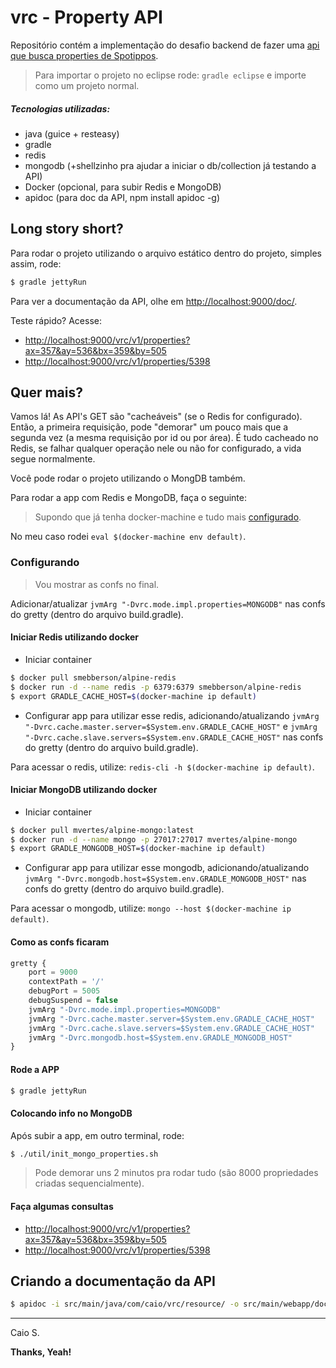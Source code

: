 # vrc - Property API

Repositório contém a implementação do desafio backend de fazer uma [api que busca properties de Spotippos][challenge].

> Para importar o projeto no eclipse rode: `gradle eclipse` e importe como um projeto normal.

##### Tecnologias utilizadas:

  - java (guice + resteasy)
  - gradle
  - redis
  - mongodb (+shellzinho pra ajudar a iniciar o db/collection já testando a API)
  - Docker (opcional, para subir Redis e MongoDB)
  - apidoc (para doc da API, npm install apidoc -g)

## Long story short?

Para rodar o projeto utilizando o arquivo estático dentro do projeto, simples assim, rode:

```sh
$ gradle jettyRun
```

Para ver a documentação da API, olhe em [http://localhost:9000/doc/](http://localhost:9000/doc/).

Teste rápido? Acesse:

- [http://localhost:9000/vrc/v1/properties?ax=357&ay=536&bx=359&by=505](http://localhost:9000/vrc/v1/properties?ax=357&ay=536&bx=359&by=505)
- [http://localhost:9000/vrc/v1/properties/5398](http://localhost:9000/vrc/v1/properties/5398)

## Quer mais?

Vamos lá! As API's GET são "cacheáveis" (se o Redis for configurado). Então, a primeira requisição, pode "demorar" um pouco mais que a segunda vez (a mesma requisição por id ou por área). É tudo cacheado no Redis, se falhar qualquer operação nele ou não for configurado, a vida segue normalmente.

Você pode rodar o projeto utilizando o MongDB também.

Para rodar a app com Redis e MongoDB, faça o seguinte:

> Supondo que já tenha docker-machine e tudo mais [configurado](https://docs.docker.com/machine/get-started/).

No meu caso rodei `eval $(docker-machine env default)`.

### Configurando

> Vou mostrar as confs no final.

Adicionar/atualizar `jvmArg "-Dvrc.mode.impl.properties=MONGODB"` nas confs do gretty (dentro do arquivo build.gradle).

#### Iniciar Redis utilizando docker

- Iniciar container
```sh
$ docker pull smebberson/alpine-redis
$ docker run -d --name redis -p 6379:6379 smebberson/alpine-redis
$ export GRADLE_CACHE_HOST=$(docker-machine ip default)
```

- Configurar app para utilizar esse redis, adicionando/atualizando `jvmArg "-Dvrc.cache.master.server=$System.env.GRADLE_CACHE_HOST"` e `jvmArg "-Dvrc.cache.slave.servers=$System.env.GRADLE_CACHE_HOST"` nas confs do gretty (dentro do arquivo build.gradle).

Para acessar o redis, utilize: `redis-cli -h $(docker-machine ip default)`.

#### Iniciar MongoDB utilizando docker

- Iniciar container
```sh
$ docker pull mvertes/alpine-mongo:latest
$ docker run -d --name mongo -p 27017:27017 mvertes/alpine-mongo
$ export GRADLE_MONGODB_HOST=$(docker-machine ip default)
```

- Configurar app para utilizar esse mongodb, adicionando/atualizando `jvmArg "-Dvrc.mongodb.host=$System.env.GRADLE_MONGODB_HOST"` nas confs do gretty (dentro do arquivo build.gradle).

Para acessar o mongodb, utilize: `mongo --host $(docker-machine ip default)`.

#### Como as confs ficaram

```javascript
gretty {
	port = 9000
	contextPath = '/'
	debugPort = 5005
	debugSuspend = false
	jvmArg "-Dvrc.mode.impl.properties=MONGODB"
	jvmArg "-Dvrc.cache.master.server=$System.env.GRADLE_CACHE_HOST"
	jvmArg "-Dvrc.cache.slave.servers=$System.env.GRADLE_CACHE_HOST"
	jvmArg "-Dvrc.mongodb.host=$System.env.GRADLE_MONGODB_HOST"
}
```

#### Rode a APP

```sh
$ gradle jettyRun
```

#### Colocando info no MongoDB

Após subir a app, em outro terminal, rode:

```sh
$ ./util/init_mongo_properties.sh
```

> Pode demorar uns 2 minutos pra rodar tudo (são 8000 propriedades criadas sequencialmente).

#### Faça algumas consultas

- [http://localhost:9000/vrc/v1/properties?ax=357&ay=536&bx=359&by=505](http://localhost:9000/vrc/v1/properties?ax=357&ay=536&bx=359&by=505)
- [http://localhost:9000/vrc/v1/properties/5398](http://localhost:9000/vrc/v1/properties/5398)

## Criando a documentação da API

```sh
$ apidoc -i src/main/java/com/caio/vrc/resource/ -o src/main/webapp/doc/
```

----

Caio S.

**Thanks, Yeah!**

   [challenge]: <https://github.com/VivaReal/code-challenge/blob/master/backend.md>

